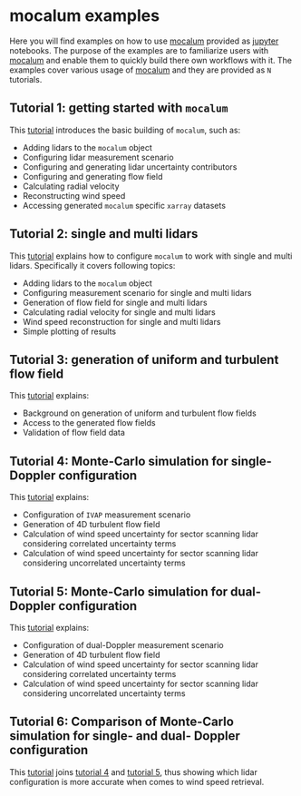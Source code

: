 # **mocalum examples**

Here you will find examples on how to use [mocalum]() provided as [jupyter](https://jupyter.org/) notebooks. The purpose of the examples are to familiarize users with [mocalum]() and enable them to quickly build there own workflows with it. The examples cover various usage of [mocalum]() and they are provided as `N` tutorials.


## **Tutorial 1: getting started with `mocalum`**
This [tutorial](./tutorial-01) introduces the basic building of `mocalum`, such as:

  - Adding lidars to the `mocalum` object
  - Configuring lidar measurement scenario
  - Configuring and generating lidar uncertainty contributors
  - Configuring and generating flow field
  - Calculating radial velocity
  - Reconstructing wind speed
  - Accessing generated `mocalum` specific `xarray` datasets

## **Tutorial 2: single and multi lidars**
This [tutorial](./tutorial-02) explains how to configure `mocalum` to work with single and multi lidars. Specifically it covers following topics:
- Adding lidars to the `mocalum` object
- Configuring measurement scenario for single and multi lidars
- Generation of flow field for single and multi lidars
- Calculating radial velocity for single and multi lidars
- Wind speed reconstruction for single and multi lidars
- Simple plotting of results


## **Tutorial 3: generation of uniform and turbulent flow field**
This [tutorial](./tutorial-03) explains:
- Background on generation of uniform and turbulent flow fields
- Access to the generated flow fields
- Validation of flow field data


## **Tutorial 4: Monte-Carlo simulation for single-Doppler configuration** <a name = "single-Doppler"></a>
This [tutorial](./tutorial-04) explains:
- Configuration of `IVAP` measurement scenario
- Generation of 4D turbulent flow field
- Calculation of wind speed uncertainty for sector scanning lidar considering correlated uncertainty terms
- Calculation of wind speed uncertainty for sector scanning lidar considering uncorrelated uncertainty terms

## **Tutorial 5: Monte-Carlo simulation for dual-Doppler configuration** <a name = "dual-Doppler"></a>
This [tutorial](./tutorial-05) explains:
- Configuration of dual-Doppler measurement scenario
- Generation of 4D turbulent flow field
- Calculation of wind speed uncertainty for sector scanning lidar considering correlated uncertainty terms
- Calculation of wind speed uncertainty for sector scanning lidar considering uncorrelated uncertainty terms

## **Tutorial 6: Comparison of Monte-Carlo simulation for single- and dual- Doppler configuration**
This [tutorial](./tutorial-06) joins [tutorial 4](./tutorial-04) and [tutorial 5](./tutorial-05), thus showing which lidar configuration is more accurate when comes to wind speed retrieval.
